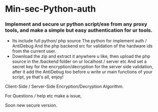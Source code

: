 # Min-sec-Python-auth
### Implement and secure ur python script/exe from any proxy tools, and make a simple but easy authentication for ur tools. 

- Its include full python/ php source 
The python for implement auth / AntiDebug 
And the php backend src for validation of the hardware ids from the current user. <br>
- Download the zip and extract it anywhere u like, then upload the php source in the /backend folder on ur localhost / server etc
And set a secret key for the encryption/decryption for the server side validation, after it add the AntiDebug too before u write ur main functions of your script, ye that's all, enjoy!

Client-Side / Server-Side Encryption/Decryption Algorithm.

For Questions / help etc make a issue, 

Soon new secure version.
